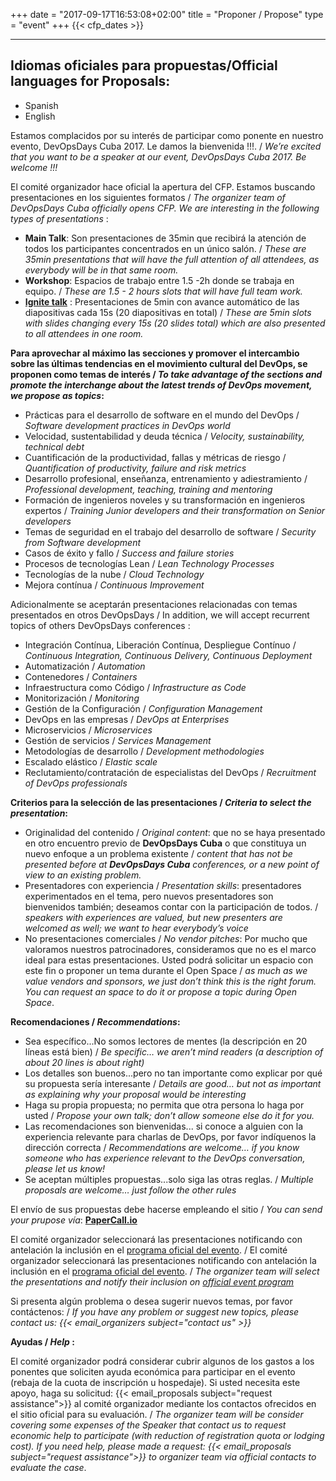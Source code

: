 +++
date = "2017-09-17T16:53:08+02:00"
title = "Proponer / Propose"
type = "event"
+++
  {{< cfp_dates >}}

<hr>

## Idiomas oficiales para propuestas/Official languages for Proposals: 
  - Spanish
  - English
  
Estamos complacidos por su interés de participar como ponente en nuestro evento, DevOpsDays Cuba 2017. Le damos la bienvenida !!!. / *We’re excited that you want to be a speaker at our event, DevOpsDays Cuba 2017. Be welcome !!!*

El comité organizador hace oficial la apertura del CFP. Estamos buscando presentaciones en los siguientes formatos / *The organizer team of DevOpsDays Cuba officially opens CFP. We are interesting in the following types of presentations* :

  - **Main Talk**: Son presentaciones de 35min que recibirá la atención de todos los participantes concentrados en un único salón. /  *These are 35min presentations that will have the full attention of all attendees, as everybody will be in that same room.*
  - **Workshop**: Espacios de trabajo entre 1.5 -2h donde se trabaja en equipo. / *These are 1.5 - 2 hours slots that will have full team work.*
  - **<a href="http://igniteshow.com/">Ignite talk</a>** : Presentaciones de 5min con avance automático de las diapositivas cada 15s (20 diapositivas en total) / *These are 5min slots with slides changing every 15s (20 slides total) which are also presented to all attendees in one room.*

**Para aprovechar al máximo las secciones y promover el intercambio sobre las últimas tendencias en el movimiento cultural del DevOps, se proponen como temas de interés / *To take advantage of the sections and promote the interchange about the latest trends of DevOps movement, we propose as topics*:**

  - Prácticas para el desarrollo de software en el mundo del DevOps / *Software development practices in DevOps world*
  - Velocidad, sustentabilidad y deuda técnica / *Velocity, sustainability, technical debt*
  - Cuantificación de la productividad, fallas y métricas de riesgo / *Quantification of productivity, failure and risk metrics*
  - Desarrollo profesional, enseñanza, entrenamiento y adiestramiento / *Professional development, teaching, training and mentoring*
  - Formación de ingenieros noveles y su transformación en ingenieros expertos / *Training Junior developers and their transformation on Senior developers*
  - Temas de seguridad en el trabajo del desarrollo de software / *Security from Software development*
  - Casos de éxito y fallo / *Success and failure stories*
  - Procesos de tecnologías Lean / *Lean Technology Processes*
  - Tecnologías de la nube / *Cloud Technology*
  - Mejora contínua / *Continuous Improvement*

Adicionalmente se aceptarán presentaciones relacionadas con temas presentados en otros DevOpsDays / In addition, we will accept recurrent topics of others DevOpsDays conferences :

  - Integración Contínua, Liberación Contínua, Despliegue Contínuo / *Continuous Integration, Continuous Delivery, Continuous Deployment*
  - Automatización / *Automation*
  - Contenedores / *Containers*
  - Infraestructura como Código / *Infrastructure as Code* 
  - Monitorización / *Monitoring*
  - Gestión de la Configuración / *Configuration Management*
  - DevOps en las empresas / *DevOps at Enterprises*
  - Microservicios / *Microservices*
  - Gestión de servicios / *Services Management*
  - Metodologías de desarrollo / *Development methodologies*
  - Escalado elástico / *Elastic scale*
  - Reclutamiento/contratación de especialistas del DevOps / *Recruitment of DevOps professionals*

**Criterios para la selección de las presentaciones / *Criteria to select the presentation*:**

  - Originalidad del contenido / *Original content*: que no se haya presentado en otro encuentro previo de **DevOpsDays Cuba** o que constituya un nuevo enfoque a un problema existente / <i>content that has not be presented before at **DevOpsDays Cuba** conferences, or a new point of view to an existing problem.</i>
  - Presentadores con experiencia / *Presentation skills*: presentadores experimentados en el tema, pero nuevos presentadores son bienvenidos también; deseamos contar con la participación de todos. / *speakers with experiences are valued, but new presenters are welcomed as well; we want to hear everybody’s voice*
  - No presentaciones comerciales / *No vendor pitches*:  Por mucho que valoramos nuestros patrocinadores, consideramos que no es el marco ideal para estas presentaciones. Usted podrá solicitar un espacio con este fin o proponer un tema durante el Open Space / *as much as we value vendors and sponsors, we just don’t think this is the right forum. You can request an space to do it or propose a topic during Open Space*.

**Recomendaciones / *Recommendations*:**

  - Sea específico...No somos lectores de mentes (la descripción en 20 líneas está bien) / *Be specific… we aren’t mind readers (a description of about 20 lines is about right)*
  - Los detalles son buenos...pero no tan importante como explicar por qué su propuesta sería interesante / *Details are good… but not as important as explaining why your proposal would be interesting*
  - Haga su propia propuesta; no permita que otra persona lo haga por usted / *Propose your own talk; don’t allow someone else do it for you.*
  - Las recomendaciones son bienvenidas... si conoce a alguien con la experiencia relevante para charlas de DevOps, por favor indíquenos la dirección correcta / *Recommendations are welcome… if you know someone who has experience relevant to the DevOps conversation, please let us know!*
  - Se aceptan múltiples propuestas...solo siga las otras reglas. / *Multiple proposals are welcome… just follow the other rules*


El envío de sus propuestas debe hacerse empleando el sitio / *You can send your prupose vía*: **[PaperCall.io](https://www.papercall.io/devopsdayscuba-2017)** 

El comité organizador seleccionará las presentaciones notificando con antelación la inclusión en el [programa oficial del evento](https://www.devopsdays.org/events/2017-cuba/program/). / El comité organizador seleccionará las presentaciones notificando con antelación la inclusión en el [programa oficial del evento](https://www.devopsdays.org/events/2017-cuba/program/). / *The organizer team will select the presentations and notify their inclusion on [official event program](https://www.devopsdays.org/events/2017-cuba/program/)*

Si presenta algún problema o desea sugerir nuevos temas, por favor contáctenos: / *If you have any problem or suggest new topics, please contact us: {{< email_organizers subject="contact us" >}}*

**Ayudas / *Help* :**

El comité organizador podrá considerar cubrir algunos de los gastos a los ponentes que soliciten ayuda económica para participar en el evento (rebaja de la cuota de inscripción u hospedaje). Si usted necesita este apoyo, haga su solicitud: {{< email_proposals subject="request assistance">}} al comité organizador mediante los contactos ofrecidos en el sitio oficial para su evaluación. / *The organizer team will be consider covering  some expenses of the Speaker that contact us to request economic help to participate (with reduction of registration quota or lodging cost). If you need help, please made a request: {{< email_proposals subject="request assistance">}} to organizer team via official contacts to evaluate the case*.
